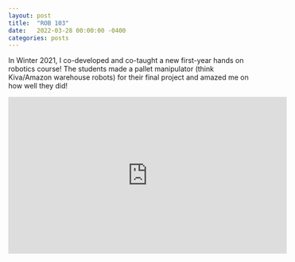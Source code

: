 ```yaml
---
layout: post
title:  "ROB 103"
date:   2022-03-28 00:00:00 -0400
categories: posts
---
```


In Winter 2021, I co-developed and co-taught a new first-year hands on robotics course! The students made a pallet manipulator (think Kiva/Amazon warehouse robots) for their final project and amazed me on how well they did! 

<iframe width="560" height="315" src="https://www.youtube.com/embed/95xv9ae5rcE" title="YouTube video player" frameborder="0" allow="accelerometer; autoplay; clipboard-write; encrypted-media; gyroscope; picture-in-picture" allowfullscreen></iframe>